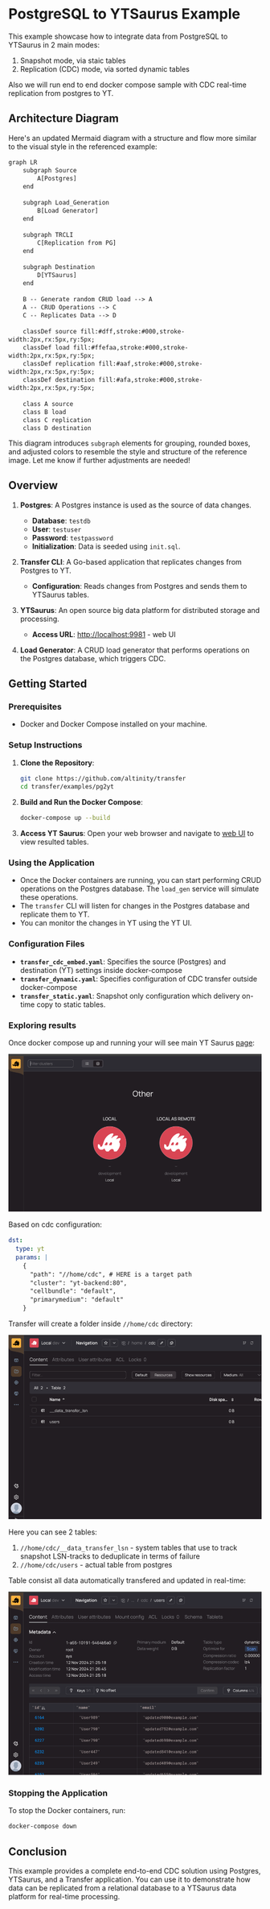 # PostgreSQL to YTSaurus Example

This example showcase how to integrate data from PostgreSQL to YTSaurus in 2 main modes:

1. Snapshot mode, via staic tables
2. Replication (CDC) mode, via sorted dynamic tables

Also we will run end to end docker compose sample with CDC real-time replication from postgres to YT.

## Architecture Diagram

Here's an updated Mermaid diagram with a structure and flow more similar to the visual style in the referenced example:

```mermaid
graph LR
    subgraph Source
        A[Postgres]
    end

    subgraph Load_Generation
        B[Load Generator]
    end

    subgraph TRCLI
        C[Replication from PG]
    end

    subgraph Destination
        D[YTSaurus]
    end

    B -- Generate random CRUD load --> A
    A -- CRUD Operations --> C
    C -- Replicates Data --> D

    classDef source fill:#dff,stroke:#000,stroke-width:2px,rx:5px,ry:5px;
    classDef load fill:#ffefaa,stroke:#000,stroke-width:2px,rx:5px,ry:5px;
    classDef replication fill:#aaf,stroke:#000,stroke-width:2px,rx:5px,ry:5px;
    classDef destination fill:#afa,stroke:#000,stroke-width:2px,rx:5px,ry:5px;

    class A source
    class B load
    class C replication
    class D destination
```

This diagram introduces `subgraph` elements for grouping, rounded boxes, and adjusted colors to resemble the style and structure of the reference image. Let me know if further adjustments are needed!

## Overview

1. **Postgres**: A Postgres instance is used as the source of data changes.
    - **Database**: `testdb`
    - **User**: `testuser`
    - **Password**: `testpassword`
    - **Initialization**: Data is seeded using `init.sql`.

3. **Transfer CLI**: A Go-based application that replicates changes from Postgres to YT.
    - **Configuration**: Reads changes from Postgres and sends them to YTSaurus tables.

4. **YTSaurus**: An open source big data platform for distributed storage and processing.
    - **Access URL**: [http://localhost:9981](http://localhost:9981) - web UI

5. **Load Generator**: A CRUD load generator that performs operations on the Postgres database, which triggers CDC.

## Getting Started

### Prerequisites

- Docker and Docker Compose installed on your machine.

### Setup Instructions

1. **Clone the Repository**:
   ```bash
   git clone https://github.com/altinity/transfer
   cd transfer/examples/pg2yt
   ```

2. **Build and Run the Docker Compose**:
   ```bash
   docker-compose up --build
   ```

3. **Access YT Saurus**:
   Open your web browser and navigate to [web UI](http://localhost:9180) to view resulted tables.

### Using the Application

- Once the Docker containers are running, you can start performing CRUD operations on the Postgres database. The `load_gen` service will simulate these operations.
- The `transfer` CLI will listen for changes in the Postgres database and replicate them to YT.
- You can monitor the changes in YT using the YT UI.

### Configuration Files

- **`transfer_cdc_embed.yaml`**: Specifies the source (Postgres) and destination (YT) settings inside docker-compose
- **`transfer_dynamic.yaml`**: Specifies configuration of CDC transfer outside docker-compose
- **`transfer_static.yaml`**: Snapshot only configuration which delivery on-time copy to static tables.

### Exploring results

Once docker compose up and running your will see main YT Saurus [page](http://localhost:9180):

![main](./assets/main.png)

Based on cdc configuration:

```yaml
dst:
  type: yt
  params: |
    {
      "path": "//home/cdc", # HERE is a target path
      "cluster": "yt-backend:80",
      "cellbundle": "default",
      "primarymedium": "default"
    }
```

Transfer will create a folder inside `//home/cdc` directory:

![tables](./assets/tables.png)

Here you can see 2 tables:

1. `//home/cdc/__data_transfer_lsn` - system tables that use to track snapshot LSN-tracks to deduplicate in terms of failure
2. `//home/cdc/users` - actual table from postgres

Table consist all data automatically transfered and updated in real-time:

![data](./assets/data.png)


### Stopping the Application

To stop the Docker containers, run:

```bash
docker-compose down
```

## Conclusion

This example provides a complete end-to-end CDC solution using Postgres, YTSaurus, and a Transfer application. You can use it to demonstrate how data can be replicated from a relational database to a YTSaurus data platform for real-time processing.
